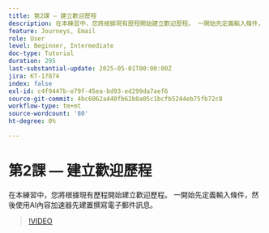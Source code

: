```yaml
---
title: 第2課 — 建立歡迎歷程
description: 在本練習中，您將根據現有歷程開始建立歡迎歷程。 一開始先定義輸入條件，然後使用AI內容加速器先建置撰寫電子郵件訊息。
feature: Journeys, Email
role: User
level: Beginner, Intermediate
doc-type: Tutorial
duration: 295
last-substantial-update: 2025-05-01T00:00:00Z
jira: KT-17874
index: false
exl-id: c4f9447b-e79f-45ea-bd93-ed299da7aef6
source-git-commit: 4bc6062a440fb62b8a05c1bcfb5244eb75fb72c8
workflow-type: tm+mt
source-wordcount: '80'
ht-degree: 0%

---
```


# 第2課 — 建立歡迎歷程

在本練習中，您將根據現有歷程開始建立歡迎歷程。 一開始先定義輸入條件，然後使用AI內容加速器先建置撰寫電子郵件訊息。

>[!VIDEO](https://video.tv.adobe.com/v/3457896/?learn=on&enablevpops)
